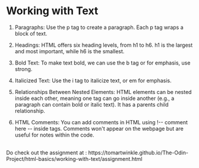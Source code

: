 # Working with Text 
1. Paragraphs: Use the p tag to create a paragraph. Each p tag wraps a block of text. <br>

2. Headings: HTML offers six heading levels, from h1 to h6. h1 is the largest and most important, while h6 is the smallest.<br>

3. Bold Text: To make text bold, we can use the b tag or for emphasis, use strong.<br>

4. Italicized Text: Use the i tag to italicize text, or em for emphasis.<br>

5. Relationships Between Nested Elements: HTML elements can be nested inside each other, meaning one tag can go inside another (e.g., a paragraph can contain bold or italic text). It has a parents child relationship.<br>

6. HTML Comments: You can add comments in HTML using !-- comment here -- inside tags. Comments won't appear on the webpage but are useful for notes within the code.
<br>
Do check out the assignment at : https://tomartwinkle.github.io/The-Odin-Project/html-basics/working-with-text/assignment.html

